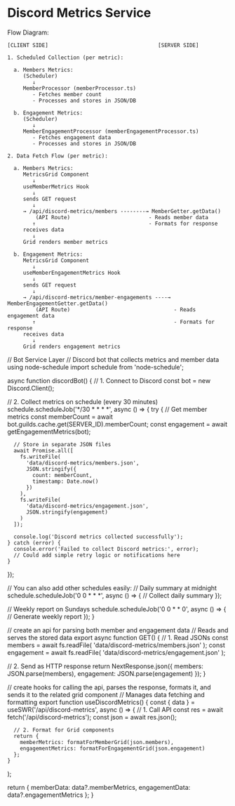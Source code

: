 # Discord Metrics Service

Flow Diagram:
```
[CLIENT SIDE]                                   [SERVER SIDE]

1. Scheduled Collection (per metric):

  a. Members Metrics:
     (Scheduler)
        ↓
     MemberProcessor (memberProcessor.ts)
        - Fetches member count
        - Processes and stores in JSON/DB

  b. Engagement Metrics:
     (Scheduler)
        ↓
     MemberEngagementProcessor (memberEngagementProcessor.ts)
        - Fetches engagement data
        - Processes and stores in JSON/DB

2. Data Fetch Flow (per metric):

  a. Members Metrics:
     MetricsGrid Component
        ↓
     useMemberMetrics Hook
        ↓
     sends GET request
        ↓
     → /api/discord-metrics/members --------→ MemberGetter.getData()
         (API Route)                         - Reads member data
        ↑                                    - Formats for response
     receives data
        ↓
     Grid renders member metrics

  b. Engagement Metrics:
     MetricsGrid Component
        ↓
     useMemberEngagementMetrics Hook
        ↓
     sends GET request
        ↓
     → /api/discord-metrics/member-engagements ----→ MemberEngagementGetter.getData()
         (API Route)                                 - Reads engagement data
        ↑                                            - Formats for response
     receives data
        ↓
     Grid renders engagement metrics
```

// Bot Service Layer
// Discord bot that collects metrics and member data using node-schedule
import schedule from 'node-schedule';

async function discordBot() {
  // 1. Connect to Discord
  const bot = new Discord.Client();
  
  // 2. Collect metrics on schedule (every 30 minutes)
  schedule.scheduleJob('*/30 * * * *', async () => {
    try {
      // Get member metrics
      const memberCount = await bot.guilds.cache.get(SERVER_ID).memberCount;
      const engagement = await getEngagementMetrics(bot);
      
      // Store in separate JSON files
      await Promise.all([
        fs.writeFile(
          'data/discord-metrics/members.json',
          JSON.stringify({ 
            count: memberCount, 
            timestamp: Date.now() 
          })
        ),
        fs.writeFile(
          'data/discord-metrics/engagement.json',
          JSON.stringify(engagement)
        )
      ]);

      console.log('Discord metrics collected successfully');
    } catch (error) {
      console.error('Failed to collect Discord metrics:', error);
      // Could add simple retry logic or notifications here
    }
  });

  // You can also add other schedules easily:
  // Daily summary at midnight
  schedule.scheduleJob('0 0 * * *', async () => {
    // Collect daily summary
  });

  // Weekly report on Sundays
  schedule.scheduleJob('0 0 * * 0', async () => {
    // Generate weekly report
  });
}

// create an api for parsing both member and engagement data
// Reads and serves the stored data
export async function GET() {
  // 1. Read JSONs
  const members = await fs.readFile(
    'data/discord-metrics/members.json'
  );
  const engagement = await fs.readFile(
    'data/discord-metrics/engagement.json'
  );
  
  // 2. Send as HTTP response
  return NextResponse.json({
    members: JSON.parse(members),
    engagement: JSON.parse(engagement)
  });
}

// create hooks for calling the api, parses the response, formats it, and sends it to the related grid component
// Manages data fetching and formatting
export function useDiscordMetrics() {
  const { data } = useSWR('/api/discord-metrics', 
    async () => {
      // 1. Call API
      const res = await fetch('/api/discord-metrics');
      const json = await res.json();
      
      // 2. Format for Grid components
      return {
        memberMetrics: formatForMemberGrid(json.members),
        engagementMetrics: formatForEngagementGrid(json.engagement)
      };
    }
  );
  
  return { 
    memberData: data?.memberMetrics,
    engagementData: data?.engagementMetrics
  };
} 